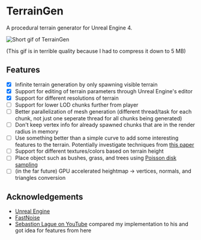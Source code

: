 # TerrainGen

A procedural terrain generator for Unreal Engine 4.

![Short gif of TerrainGen](https://media.giphy.com/media/2uIcDbw2Lib8WEmZtW/giphy.gif)

(This gif is in terrible quality because I had to compress it down to 5 MB)

[//]: # (TODO: include a description of how it works)

## Features

- [x] Infinite terrain generation by only spawning visible terrain
- [x] Support for editing of terrain parameters through Unreal Engine's editor
- [x] Support for different resolutions of terrain
- [ ] Support for lower LOD chunks further from player
- [ ] Better parallelization of mesh generation (different thread/task for each chunk, not just one seperate thread for all chunks being generated)
- [ ] Don't keep vertex info for already spawned chunks that are in the render radius in memory
- [ ] Use something better than a simple curve to add some interesting features to the terrain. Potentially investigate techniques from [this paper](https://pdfs.semanticscholar.org/5961/c577478f21707dad53905362e0ec4e6ec644.pdf)
- [ ] Support for different textures/colors based on terrain height
- [ ] Place object such as bushes, grass, and trees using [Poisson disk sampling](https://www.cs.ubc.ca/~rbridson/docs/bridson-siggraph07-poissondisk.pdf)
- [ ] (in the far future) GPU accelerated heightmap -> vertices, normals, and triangles conversion

## Acknowledgements

* [Unreal Engine](https://www.unrealengine.com)
* [FastNoise](https://github.com/Auburns/FastNoise)
* [Sebastion Lague on YouTube](https://www.youtube.com/channel/UCmtyQOKKmrMVaKuRXz02jbQ) compared my implementation to his and got idea for features from here
